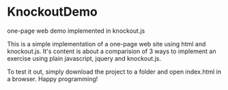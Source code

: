# KnockoutDemo
one-page web demo implemented in knockout.js

This is a simple implementation of a one-page web site using html and knockout.js.
It's content is about a comparision of 3 ways to implement an exercise using plain javascript, jquery and knockout.js.

To test it out, simply download the project to a folder and open index.html in a browser.
Happy programming!
